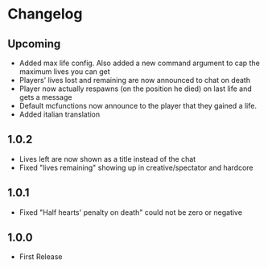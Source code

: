 # Changelog

## Upcoming
* Added max life config. Also added a new command argument to cap the maximum lives you can get
* Players' lives lost and remaining are now announced to chat on death
* Player now actually respawns (on the position he died) on last life and gets a message
* Default mcfunctions now announce to the player that they gained a life.
* Added italian translation

## 1.0.2
* Lives left are now shown as a title instead of the chat
* Fixed "lives remaining" showing up in creative/spectator and hardcore

## 1.0.1
* Fixed "Half hearts' penalty on death" could not be zero or negative

## 1.0.0
* First Release